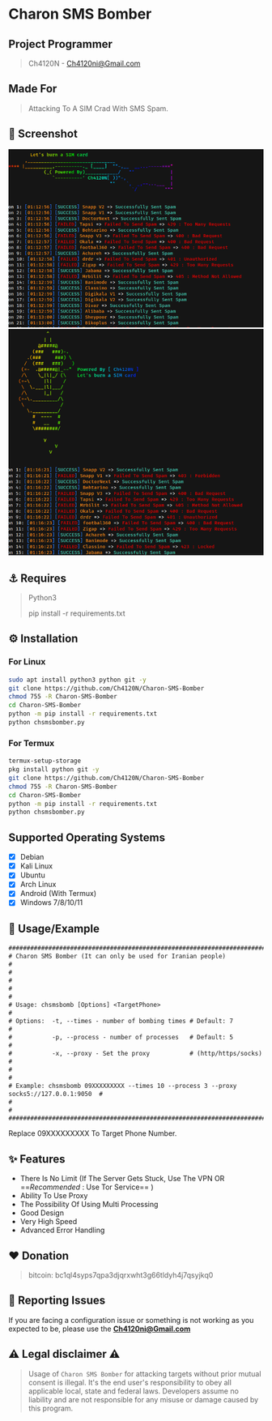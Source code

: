 <!-- <head>
  <meta name="google-site-verification" content="l4gzIHopgDDt57xRYeRvJZ5DYgg4lLb-qPciUxhNxkY" />
</head>

# Charon SMS Bomber

## Project Programmer
> Ch4120N - Ch4120ni@Gmail.com

## Made For 
> Attacking To A SIM Crad With SMS Spam
 

## 👀 Screenshot

![ScreenShot1](https://github.com/Ch4120N/Ch4120N-Dos-Attacker/blob/main/Ch4120N-Dos-AttackerScreenshot-1.png)

![ScreenShot2](https://github.com/Ch4120N/Ch4120N-Dos-Attacker/blob/main/Ch4120N-Dos-AttackerScreenshot-2.png)

## Req
## Features

- Very High Speed
- There Is No Limit (If The Server Gets Stuck, Use The VPN OR `Recommended : Use Tor Service` )
- Simple
- No malware
- Free

## ❤️ Donation 
> bitcoin:   bc1ql4syps7qpa3djqrxwht3g66tldyh4j7qsyjkq0


## Reporting Issues

If you are facing a configuration issue or something is not working as you expected to be, please use the **Ch4120ni@Gmail.com**


## ⚠️ Legal disclaimer ⚠️

Usage of Ch4120N Dos Attacker for attacking targets without prior mutual consent is illegal. It's the end user's responsibility to obey all applicable local, state and federal laws. Developers assume no liability and are not responsible for any misuse or damage caused by this program. -->




<head>
  <meta name="google-site-verification" content="l4gzIHopgDDt57xRYeRvJZ5DYgg4lLb-qPciUxhNxkY" />
</head>

# Charon SMS Bomber

<!-- $()$ -->
<!-- $(\textcolor{red}HASH)$  -->
<!-- ${\color{red}Made \space    hello}$ -->
<!-- <left style='background-color: black;'>
$${\color{red}Red}$$
</left> -->

<!-- $(\color red ) -->
## Project Programmer
> Ch4120N - Ch4120ni@Gmail.com

## Made For
> Attacking To A SIM Crad With SMS Spam.

## 👀 Screenshot
<img src="images/screenshot.png">
<img src="images/screenshot2.png">

## ⚓ Requires
> Python3
> 
> pip install -r requirements.txt

## ⚙️ Installation

### For Linux

```bash
sudo apt install python3 python git -y
git clone https://github.com/Ch4120N/Charon-SMS-Bomber
chmod 755 -R Charon-SMS-Bomber
cd Charon-SMS-Bomber
python -m pip install -r requirements.txt
python chsmsbomber.py
```

### For Termux
```bash
termux-setup-storage
pkg install python git -y
git clone https://github.com/Ch4120N/Charon-SMS-Bomber
chmod 755 -R Charon-SMS-Bomber
cd Charon-SMS-Bomber
python -m pip install -r requirements.txt
python chsmsbomber.py
```

## Supported Operating Systems
- [X] Debian
- [X] Kali Linux
- [X] Ubuntu
- [X] Arch Linux
- [X] Android (With Termux)
- [X] Windows 7/8/10/11

## 📑 Usage/Example

```
##########################################################################################
# Charon SMS Bomber (It can only be used for Iranian people)                             #
#                                                                                        #
#                                                                                        #
# Usage: chsmsbomb [Options] <TargetPhone>                                               #
# Options:  -t, --times - number of bombing times # Default: 7                           #
#           -p, --process - number of processes   # Default: 5                           #
#           -x, --proxy - Set the proxy           # (http/https/socks)                   #
#                                                                                        #
# Example: chsmsbomb 09XXXXXXXXX --times 10 --process 3 --proxy socks5://127.0.0.1:9050  #
#                                                                                        #
##########################################################################################
```
Replace 09XXXXXXXXX To Target Phone Number.
<!-- ## Usage
```bash
python chxsscan.py --url [Target] [OPTIONS]
```

## Example

```bash
python chxsscan.py -d 3 --url http://testphp.vulnweb.com  -pl 6 -m 2
``` -->
## ✨ Features

<!-- * Crawling all links on a website ( Crawler Engine )
* POST and GET forms are supported
* Many settings that can be customized
* Advanced error handling
* Very High Speed -->
* There Is No Limit (If The Server Gets Stuck, Use The VPN OR ==_Recommended_ : Use Tor Service== )
* Ability To Use Proxy
* The Possibility Of Using Multi Processing
* Good Design
* Very High Speed
* Advanced Error Handling

## ❤️ Donation 
> bitcoin:   bc1ql4syps7qpa3djqrxwht3g66tldyh4j7qsyjkq0

## 🚨 Reporting Issues

If you are facing a configuration issue or something is not working as you expected to be, please use the **Ch4120ni@Gmail.com**

## ⚠️ Legal disclaimer ⚠️

> Usage of `Charon SMS Bomber` for attacking targets without prior mutual consent is illegal. It's the end user's responsibility to obey all applicable local, state and federal laws. Developers assume no liability and are not responsible for any misuse or damage caused by this program.

